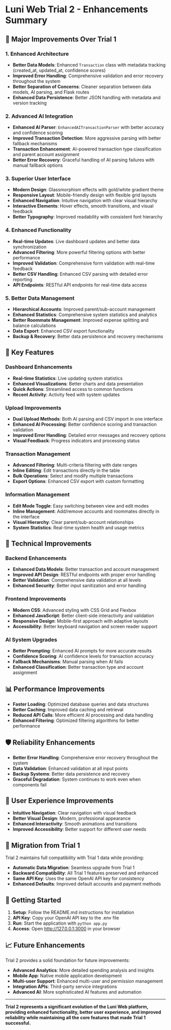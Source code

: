 # Luni Web Trial 2 - Enhancements Summary

## 🚀 Major Improvements Over Trial 1

### 1. Enhanced Architecture
- **Better Data Models**: Enhanced `Transaction` class with metadata tracking (created_at, updated_at, confidence scores)
- **Improved Error Handling**: Comprehensive validation and error recovery throughout the system
- **Better Separation of Concerns**: Cleaner separation between data models, AI parsing, and Flask routes
- **Enhanced Data Persistence**: Better JSON handling with metadata and version tracking

### 2. Advanced AI Integration
- **Enhanced AI Parser**: `EnhancedAITransactionParser` with better accuracy and confidence scoring
- **Improved Transaction Detection**: More aggressive parsing with better fallback mechanisms
- **Transaction Enhancement**: AI-powered transaction type classification and parent account assignment
- **Better Error Recovery**: Graceful handling of AI parsing failures with manual fallback options

### 3. Superior User Interface
- **Modern Design**: Glassmorphism effects with gold/white gradient theme
- **Responsive Layout**: Mobile-friendly design with flexible grid layouts
- **Enhanced Navigation**: Intuitive navigation with clear visual hierarchy
- **Interactive Elements**: Hover effects, smooth transitions, and visual feedback
- **Better Typography**: Improved readability with consistent font hierarchy

### 4. Enhanced Functionality
- **Real-time Updates**: Live dashboard updates and better data synchronization
- **Advanced Filtering**: More powerful filtering options with better performance
- **Improved Validation**: Comprehensive form validation with real-time feedback
- **Better CSV Handling**: Enhanced CSV parsing with detailed error reporting
- **API Endpoints**: RESTful API endpoints for real-time data access

### 5. Better Data Management
- **Hierarchical Accounts**: Improved parent/sub-account management
- **Enhanced Statistics**: Comprehensive system statistics and analytics
- **Better Roommate Management**: Improved expense splitting and balance calculations
- **Data Export**: Enhanced CSV export functionality
- **Backup & Recovery**: Better data persistence and recovery mechanisms

## 🎯 Key Features

### Dashboard Enhancements
- **Real-time Statistics**: Live updating system statistics
- **Enhanced Visualizations**: Better charts and data presentation
- **Quick Actions**: Streamlined access to common functions
- **Recent Activity**: Activity feed with system updates

### Upload Improvements
- **Dual Upload Methods**: Both AI parsing and CSV import in one interface
- **Enhanced AI Processing**: Better confidence scoring and transaction validation
- **Improved Error Handling**: Detailed error messages and recovery options
- **Visual Feedback**: Progress indicators and processing status

### Transaction Management
- **Advanced Filtering**: Multi-criteria filtering with date ranges
- **Inline Editing**: Edit transactions directly in the table
- **Bulk Operations**: Select and modify multiple transactions
- **Export Options**: Enhanced CSV export with custom formatting

### Information Management
- **Edit Mode Toggle**: Easy switching between view and edit modes
- **Inline Management**: Add/remove accounts and roommates directly in the interface
- **Visual Hierarchy**: Clear parent/sub-account relationships
- **System Statistics**: Real-time system health and usage metrics

## 🔧 Technical Improvements

### Backend Enhancements
- **Enhanced Data Models**: Better transaction and account management
- **Improved API Design**: RESTful endpoints with proper error handling
- **Better Validation**: Comprehensive data validation at all levels
- **Enhanced Security**: Better input sanitization and error handling

### Frontend Improvements
- **Modern CSS**: Advanced styling with CSS Grid and Flexbox
- **Enhanced JavaScript**: Better client-side interactivity and validation
- **Responsive Design**: Mobile-first approach with adaptive layouts
- **Accessibility**: Better keyboard navigation and screen reader support

### AI System Upgrades
- **Better Prompting**: Enhanced AI prompts for more accurate results
- **Confidence Scoring**: AI confidence levels for transaction accuracy
- **Fallback Mechanisms**: Manual parsing when AI fails
- **Enhanced Classification**: Better transaction type and account assignment

## 📊 Performance Improvements

- **Faster Loading**: Optimized database queries and data structures
- **Better Caching**: Improved data caching and retrieval
- **Reduced API Calls**: More efficient AI processing and data handling
- **Enhanced Filtering**: Optimized filtering algorithms for better performance

## 🛡️ Reliability Enhancements

- **Better Error Handling**: Comprehensive error recovery throughout the system
- **Data Validation**: Enhanced validation at all input points
- **Backup Systems**: Better data persistence and recovery
- **Graceful Degradation**: System continues to work even when components fail

## 🎨 User Experience Improvements

- **Intuitive Navigation**: Clear navigation with visual feedback
- **Better Visual Design**: Modern, professional appearance
- **Enhanced Interactivity**: Smooth animations and transitions
- **Improved Accessibility**: Better support for different user needs

## 🔄 Migration from Trial 1

Trial 2 maintains full compatibility with Trial 1 data while providing:
- **Automatic Data Migration**: Seamless upgrade from Trial 1
- **Backward Compatibility**: All Trial 1 features preserved and enhanced
- **Same API Key**: Uses the same OpenAI API key for consistency
- **Enhanced Defaults**: Improved default accounts and payment methods

## 🚀 Getting Started

1. **Setup**: Follow the README.md instructions for installation
2. **API Key**: Copy your OpenAI API key to the .env file
3. **Run**: Start the application with `python app.py`
4. **Access**: Open http://127.0.0.1:3000 in your browser

## 📈 Future Enhancements

Trial 2 provides a solid foundation for future improvements:
- **Advanced Analytics**: More detailed spending analysis and insights
- **Mobile App**: Native mobile application development
- **Multi-user Support**: Enhanced multi-user and permission management
- **Integration APIs**: Third-party service integrations
- **Advanced AI**: More sophisticated AI features and automation

---

**Trial 2 represents a significant evolution of the Luni Web platform, providing enhanced functionality, better user experience, and improved reliability while maintaining all the core features that made Trial 1 successful.**
